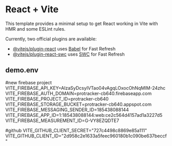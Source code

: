 # React + Vite

This template provides a minimal setup to get React working in Vite with HMR and some ESLint rules.

Currently, two official plugins are available:

- [@vitejs/plugin-react](https://github.com/vitejs/vite-plugin-react/blob/main/packages/plugin-react/README.md) uses [Babel](https://babeljs.io/) for Fast Refresh
- [@vitejs/plugin-react-swc](https://github.com/vitejs/vite-plugin-react-swc) uses [SWC](https://swc.rs/) for Fast Refresh

## demo.env

#new firebase project
VITE_FIREBASE_API_KEY=AIzaSyDcsyIVTao04vAgqLOxocOhNqMIM-24zhc
VITE_FIREBASE_AUTH_DOMAIN=protracker-cb640.firebaseapp.com
VITE_FIREBASE_PROJECT_ID=protracker-cb640
VITE_FIREBASE_STORAGE_BUCKET=protracker-cb640.appspot.com
VITE_FIREBASE_MESSAGING_SENDER_ID=185438088144
VITE_FIREBASE_APP_ID=1:185438088144:web:ce2c564d4157ad1a3227d5
VITE_FIREBASE_MEASUREMENT_ID=G-VY8EZQDTE7

#github
VITE_GITHUB_CLIENT_SECRET="727c4498c8869e85a111"
VITE_GITHUB_CLIENT_ID="2d958c2e1633a5feec960180b1c090be637beccf"